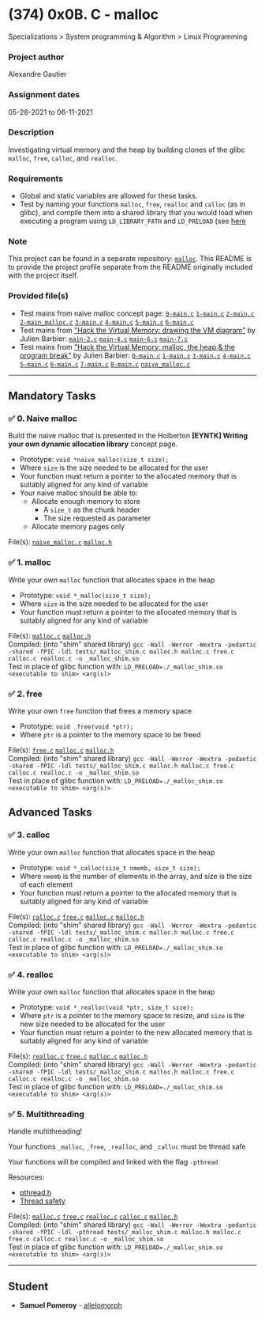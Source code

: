 # (374) 0x0B. C - malloc
Specializations > System programming & Algorithm > Linux Programming

### Project author
Alexandre Gautier

### Assignment dates
05-28-2021 to 06-11-2021

### Description
Investigating virtual memory and the heap by building clones of the glibc `malloc`, `free`, `calloc`, and `realloc`.

### Requirements
* Global and static variables are allowed for these tasks.
* Test by naming your functions `malloc`, `free`, `realloc` and `calloc` (as in glibc), and compile them into a shared library that you would load when executing a program using `LD_LIBRARY_PATH` and `LD_PRELOAD` (see [here](https://www.cprogramming.com/tutorial/shared-libraries-linux-gcc.html)

### Note
This project can be found in a separate repository: [`malloc`](https://github.com/allelomorph/malloc). This README is to provide the project profile separate from the README originally included with the project itself.

### Provided file(s)
* Test mains from naive malloc concept page:
[`0-main.c`](https://github.com/allelomorph/malloc/blob/master/tests/Alex-concept-page/0-main.c) [`1-main.c`](https://github.com/allelomorph/malloc/blob/master/tests/Alex-concept-page/1-main.c) [`2-main.c`](https://github.com/allelomorph/malloc/blob/master/tests/Alex-concept-page/2-main.c) [`2-main_malloc.c`](https://github.com/allelomorph/malloc/blob/master/tests/Alex-concept-page/2-main_malloc.c) [`3-main.c`](https://github.com/allelomorph/malloc/blob/master/tests/Alex-concept-page/3-main.c) [`4-main.c`](https://github.com/allelomorph/malloc/blob/master/tests/Alex-concept-page/4-main.c) [`5-main.c`](https://github.com/allelomorph/malloc/blob/master/tests/Alex-concept-page/5-main.c) [`6-main.c`](https://github.com/allelomorph/malloc/blob/master/tests/Alex-concept-page/6-main.c) 
* Test mains from ["Hack the Virtual Memory: drawing the VM diagram"](https://blog.holbertonschool.com/hack-the-virtual-memory-drawing-the-vm-diagram/) by Julien Barbier:
[`main-2.c`](https://github.com/allelomorph/malloc/blob/master/tests/Julien-blog-c2/main-2.c) [`main-4.c`](https://github.com/allelomorph/malloc/blob/master/tests/Julien-blog-c2/main-4.c) [`main-6.c`](https://github.com/allelomorph/malloc/blob/master/tests/Julien-blog-c2/main-6.c) [`main-7.c`](https://github.com/allelomorph/malloc/blob/master/tests/Julien-blog-c2/main-7.c) 
* Test mains from ["Hack the Virtual Memory: malloc, the heap & the program break"](https://blog.holbertonschool.com/hack-the-virtual-memory-malloc-the-heap-the-program-break/) by Julien Barbier:
[`0-main.c`](https://github.com/allelomorph/malloc/blob/master/tests/Julien-blog-c3/0-main.c) [`1-main.c`](https://github.com/allelomorph/malloc/blob/master/tests/Julien-blog-c3/1-main.c) [`3-main.c`](https://github.com/allelomorph/malloc/blob/master/tests/Julien-blog-c3/3-main.c) [`4-main.c`](https://github.com/allelomorph/malloc/blob/master/tests/Julien-blog-c3/4-main.c) [`5-main.c`](https://github.com/allelomorph/malloc/blob/master/tests/Julien-blog-c3/5-main.c) [`6-main.c`](https://github.com/allelomorph/malloc/blob/master/tests/Julien-blog-c3/6-main.c) [`7-main.c`](https://github.com/allelomorph/malloc/blob/master/tests/Julien-blog-c3/7-main.c) [`8-main.c`](https://github.com/allelomorph/malloc/blob/master/tests/Julien-blog-c3/8-main.c) [`naive_malloc.c`](https://github.com/allelomorph/malloc/blob/master/tests/Julien-blog-c3/naive_malloc.c) 

---

## Mandatory Tasks

### :white_check_mark: 0. Naive malloc
Build the naive malloc that is presented in the Holberton **[EYNTK] Writing your own dynamic allocation library** concept page.

* Prototype: `void *naive_malloc(size_t size);`
* Where `size` is the size needed to be allocated for the user
* Your function must return a pointer to the allocated memory that is suitably aligned for any kind of variable
* Your naive malloc should be able to:
    * Allocate enough memory to store
        * A `size_t` as the chunk header
        * The size requested as parameter
    * Allocate memory pages only

File(s): [`naive_malloc.c`](https://github.com/allelomorph/malloc/blob/master/naive_malloc.c) [`malloc.h`](https://github.com/allelomorph/malloc/blob/master/malloc.h)

### :white_check_mark: 1. malloc
Write your own `malloc` function that allocates space in the heap

* Prototype: `void *_malloc(size_t size);`
* Where `size` is the size needed to be allocated for the user
* Your function must return a pointer to the allocated memory that is suitably aligned for any kind of variable

File(s): [`malloc.c`](https://github.com/allelomorph/malloc/blob/master/malloc.c) [`malloc.h`](https://github.com/allelomorph/malloc/blob/master/malloc.h)\
Compiled: (into "shim" shared library) `gcc -Wall -Werror -Wextra -pedantic -shared -fPIC -ldl tests/_malloc_shim.c malloc.h malloc.c free.c  calloc.c realloc.c -o _malloc_shim.so`\
Test in place of glibc function with: `LD_PRELOAD=./_malloc_shim.so <executable to shim> <arg(s)>`

### :white_check_mark: 2. free
Write your own `free` function that frees a memory space

* Prototype: `void _free(void *ptr);`
* Where `ptr` is a pointer to the memory space to be freed

File(s): [`free.c`](https://github.com/allelomorph/malloc/blob/master/free.c) [`malloc.c`](https://github.com/allelomorph/malloc/blob/master/malloc.c) [`malloc.h`](https://github.com/allelomorph/malloc/blob/master/malloc.h)\
Compiled: (into "shim" shared library) `gcc -Wall -Werror -Wextra -pedantic -shared -fPIC -ldl tests/_malloc_shim.c malloc.h malloc.c free.c  calloc.c realloc.c -o _malloc_shim.so`\
Test in place of glibc function with: `LD_PRELOAD=./_malloc_shim.so <executable to shim> <arg(s)>`

## Advanced Tasks

### :white_check_mark: 3. calloc
Write your own `malloc` function that allocates space in the heap

* Prototype: `void *_calloc(size_t nmemb, size_t size);`
* Where `nmemb` is the number of elements in the array, and size is the size of each element
* Your function must return a pointer to the allocated memory that is suitably aligned for any kind of variable

File(s): [`calloc.c`](https://github.com/allelomorph/malloc/blob/master/calloc.c) [`free.c`](https://github.com/allelomorph/malloc/blob/master/free.c) [`malloc.c`](https://github.com/allelomorph/malloc/blob/master/malloc.c) [`malloc.h`](https://github.com/allelomorph/malloc/blob/master/malloc.h)\
Compiled: (into "shim" shared library) `gcc -Wall -Werror -Wextra -pedantic -shared -fPIC -ldl tests/_malloc_shim.c malloc.h malloc.c free.c calloc.c realloc.c -o _malloc_shim.so`\
Test in place of glibc function with: `LD_PRELOAD=./_malloc_shim.so <executable to shim> <arg(s)>`

### :white_check_mark: 4. realloc
Write your own `malloc` function that allocates space in the heap

* Prototype: `void *_realloc(void *ptr, size_t size);`
* Where `ptr` is a pointer to the memory space to resize, and `size` is the new size needed to be allocated for the user
* Your function must return a pointer to the new allocated memory that is suitably aligned for any kind of variable

File(s): [`realloc.c`](https://github.com/allelomorph/malloc/blob/master/realloc.c) [`free.c`](https://github.com/allelomorph/malloc/blob/master/free.c) [`malloc.c`](https://github.com/allelomorph/malloc/blob/master/malloc.c) [`malloc.h`](https://github.com/allelomorph/malloc/blob/master/malloc.h)\
Compiled: (into "shim" shared library) `gcc -Wall -Werror -Wextra -pedantic -shared -fPIC -ldl tests/_malloc_shim.c malloc.h malloc.c free.c  calloc.c realloc.c -o _malloc_shim.so`\
Test in place of glibc function with: `LD_PRELOAD=./_malloc_shim.so <executable to shim> <arg(s)>`

### :white_check_mark: 5. Multithreading
Handle multithreading!

Your functions `_malloc`, `_free`, `_realloc`, and `_calloc` must be thread safe

Your functions will be compiled and linked with the flag `-pthread`

Resources:

* [pthread.h](https://pubs.opengroup.org/onlinepubs/7908799/xsh/pthread.h.html)
* [Thread safety](https://en.wikipedia.org/wiki/Thread_safety)

File(s): [`malloc.c`](https://github.com/allelomorph/malloc/blob/pthread/malloc.c) [`free.c`](https://github.com/allelomorph/malloc/blob/pthread/free.c) [`realloc.c`](https://github.com/allelomorph/malloc/blob/pthread/realloc.c) [`calloc.c`](https://github.com/allelomorph/malloc/blob/pthread/calloc.c) [`malloc.h`](https://github.com/allelomorph/malloc/blob/pthread/malloc.h)\
Compiled: (into "shim" shared library) `gcc -Wall -Werror -Wextra -pedantic -shared -fPIC -ldl -pthread tests/_malloc_shim.c malloc.h malloc.c free.c calloc.c realloc.c -o _malloc_shim.so`\
Test in place of glibc function with: `LD_PRELOAD=./_malloc_shim.so <executable to shim> <arg(s)>`

---

## Student
* **Samuel Pomeroy** - [allelomorph](github.com/allelomorph)
